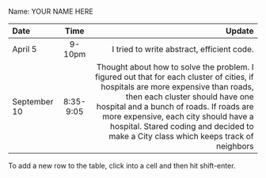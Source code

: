 Name: YOUR NAME HERE

| Date         |   Time    |                                                                                                                                                                                                                                                                                                                                           Update |
|:-------------|:---------:|-------------------------------------------------------------------------------------------------------------------------------------------------------------------------------------------------------------------------------------------------------------------------------------------------------------------------------------------------:|
| April 5      |  9-10pm   |                                                                                                                                                                                                                                                                                                       I tried to write abstract, efficient code. |
| September 10 | 8:35-9:05 | Thought about how to solve the problem. I figured out that for each cluster of cities, if hospitals are more expensive than roads, then each cluster should have one hospital and a bunch of roads. If roads are more expensive, each city should have a hospital. Stared coding and decided to make a City class which keeps track of neighbors |


To add a new row to the table, click into a cell and then hit shift-enter.